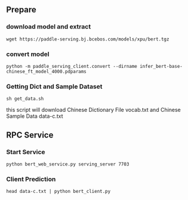 
## Prepare
### download model and extract
```
wget https://paddle-serving.bj.bcebos.com/models/xpu/bert.tgz
```
### convert model
```
python -m paddle_serving_client.convert --dirname infer_bert-base-chinese_ft_model_4000.pdparams
```
### Getting Dict and Sample Dataset

```
sh get_data.sh
```
this script will download Chinese Dictionary File vocab.txt and Chinese Sample Data data-c.txt

## RPC Service

### Start Service

```
python bert_web_service.py serving_server 7703
```

### Client Prediction

```
head data-c.txt | python bert_client.py
```

